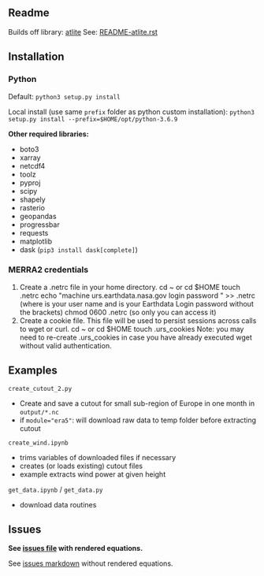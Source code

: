 Readme
-

Builds off library: [atlite](https://github.com/PyPSA/atlite)
See: [README-atlite.rst](README-atlite.rst)


## Installation

### Python


Default:
`python3 setup.py install`

Local install (use same `prefix` folder as python custom installation):
`python3 setup.py install --prefix=$HOME/opt/python-3.6.9`


**Other required libraries:**
- boto3
- xarray
- netcdf4
- toolz
- pyproj
- scipy
- shapely
- rasterio
- geopandas
- progressbar
- requests
- matplotlib
- dask (`pip3 install dask[complete]`)


### MERRA2 credentials

1. Create a .netrc file in your home directory.
		cd ~ or cd $HOME
		touch .netrc
		echo "machine urs.earthdata.nasa.gov login <uid> password <password>" >> .netrc (where <uid> is your user name and <password> is your Earthdata Login password without the brackets)
		chmod 0600 .netrc (so only you can access it)
2. Create a cookie file. This file will be used to persist sessions across calls to wget or curl.
		cd ~ or cd $HOME
		touch .urs_cookies
		Note: you may need to re-create .urs_cookies in case you have already executed wget without valid authentication.


## Examples

`create_cutout_2.py`
- Create and save a cutout for small sub-region of Europe in one month in `output/*.nc`
- if `module="era5"`: will download raw data to temp folder before extracting cutout

`create_wind.ipynb`
- trims variables of downloaded files if necessary
- creates (or loads existing) cutout files
- example extracts wind power at given height

`get_data.ipynb` / `get_data.py`
- download data routines


## Issues

**See [issues file](issues.md) with rendered equations.**

See [issues markdown](issues.tex.md) without rendered equations.
